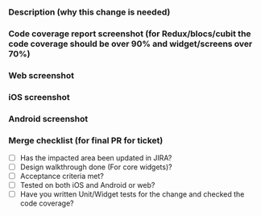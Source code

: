 ### Description (why this change is needed)

### Code coverage report screenshot (for Redux/blocs/cubit the code coverage should be over 90% and widget/screens over 70%)

### Web screenshot

### iOS screenshot

### Android screenshot

### Merge checklist (for final PR for ticket)

- [ ] Has the impacted area been updated in JIRA?
- [ ] Design walkthrough done (For core widgets)?
- [ ] Acceptance criteria met?
- [ ] Tested on both iOS and Android or web?
- [ ] Have you written Unit/Widget tests for the change and checked the code coverage?
